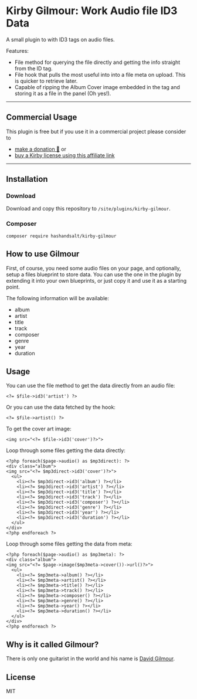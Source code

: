 # Kirby Gilmour: Work Audio file ID3 Data

A small plugin to with ID3 tags on audio files.

Features:

* File method for querying the file directly and getting the info straight from the ID tag.
* File hook that pulls the most useful into into a file meta on upload. This is quicker to retrieve later.
* Capable of ripping the Album Cover image embedded in the tag and storing it as a file in the panel (Oh yes!).

****

## Commercial Usage

This plugin is free but if you use it in a commercial project please consider to
- [make a donation 🍻](https://paypal.me/hashandsalt?locale.x=en_GB) or
- [buy a Kirby license using this affiliate link](https://a.paddle.com/v2/click/1129/36141?link=1170)

****

## Installation

### Download

Download and copy this repository to `/site/plugins/kirby-gilmour`.

### Composer

```
composer require hashandsalt/kirby-gilmour
```

## How to use Gilmour

First, of course, you need some audio files on your page, and optionally, setup a files blueprint to store data. You can use the one in the plugin by extending
it into your own blueprints, or just copy it and use it as a starting point.

The following information will be available:

* album
* artist
* title
* track
* composer
* genre
* year
* duration


## Usage

You can use the file method to get the data directly from an audio file:

```
<?= $file->id3('artist') ?>
```

Or you can use the data fetched by the hook:

```
<?= $file->artist() ?>
```

To get the cover art image:

```
<img src="<?= $file->id3('cover')?>">
```

Loop through some files getting the data directly:

```
<?php foreach($page->audio() as $mp3direct): ?>
<div class="album">
<img src="<?= $mp3direct->id3('cover')?>">
  <ul>
    <li><?= $mp3direct->id3('album') ?></li>
    <li><?= $mp3direct->id3('artist') ?></li>
    <li><?= $mp3direct->id3('title') ?></li>
    <li><?= $mp3direct->id3('track') ?></li>
    <li><?= $mp3direct->id3('composer') ?></li>
    <li><?= $mp3direct->id3('genre') ?></li>
    <li><?= $mp3direct->id3('year') ?></li>
    <li><?= $mp3direct->id3('duration') ?></li>
  </ul>
</div>
<?php endforeach ?>
```

Loop through some files getting the data from meta:

```
<?php foreach($page->audio() as $mp3meta): ?>
<div class="album">
<img src="<?= $page->image($mp3meta->cover())->url()?>">
  <ul>
    <li><?= $mp3meta->album() ?></li>
    <li><?= $mp3meta->artist() ?></li>
    <li><?= $mp3meta->title() ?></li>
    <li><?= $mp3meta->track() ?></li>
    <li><?= $mp3meta->composer() ?></li>
    <li><?= $mp3meta->genre() ?></li>
    <li><?= $mp3meta->year() ?></li>
    <li><?= $mp3meta->duration() ?></li>
  </ul>
</div>
<?php endforeach ?>
```

## Why is it called Gilmour?

There is only one guitarist in the world and his name is [David Gilmour](https://en.wikipedia.org/wiki/David_Gilmour).

## License

MIT

